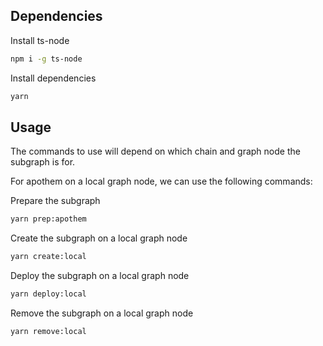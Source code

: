 ## Dependencies

Install ts-node

```sh
npm i -g ts-node
```

Install dependencies

```sh
yarn
```

## Usage

The commands to use will depend on which chain and graph node the subgraph is for. 

For apothem on a local graph node, we can use the following commands:



Prepare the subgraph

```sh
yarn prep:apothem
```

Create the subgraph on a local graph node

```sh
yarn create:local
```

Deploy the subgraph on a local graph node

```sh
yarn deploy:local
```

Remove the subgraph on a local graph node

```sh
yarn remove:local
```
